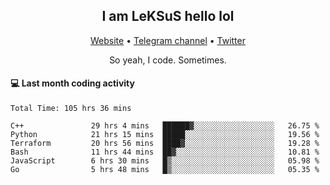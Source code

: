 <h2 align="center">I am LeKSuS hello lol</h2>
<div align="center">
  <a href="https://leksus.net">Website</a> •
  <a href="https://t.me/leksus_was_here">Telegram channel</a> •
  <a href="https://twitter.com/___LeKSuS___">Twitter</a>
</div>
<p align="center">So yeah, I code. Sometimes.</p>

#### :computer: Last month coding activity
<!--START_SECTION:waka-->

```text
Total Time: 105 hrs 36 mins

C++               29 hrs 4 mins   ██████▓░░░░░░░░░░░░░░░░░░   26.75 %
Python            21 hrs 15 mins  █████░░░░░░░░░░░░░░░░░░░░   19.56 %
Terraform         20 hrs 56 mins  ████▓░░░░░░░░░░░░░░░░░░░░   19.28 %
Bash              11 hrs 44 mins  ██▓░░░░░░░░░░░░░░░░░░░░░░   10.81 %
JavaScript        6 hrs 30 mins   █▒░░░░░░░░░░░░░░░░░░░░░░░   05.98 %
Go                5 hrs 48 mins   █▒░░░░░░░░░░░░░░░░░░░░░░░   05.35 %
```

<!--END_SECTION:waka-->

<!-- flag{4_l0t_0f_1nter35t1ng_th1ng5_4r3_1n_publ1c_d0m41n} -->
